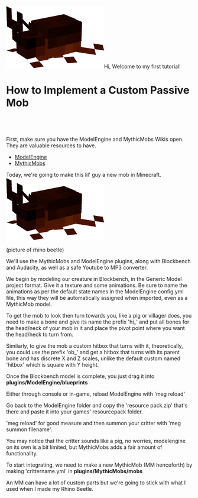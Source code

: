 ![RhinoBeetle_V3.png](.media/img_3.png)Hi, Welcome to my first tutorial!
<br>
# How to Implement a Custom Passive Mob

#
<br>
<br>
First, make sure you have the ModelEngine and MythicMobs Wikis open.
They are valuable resources to have.

* [ModelEngine](https://git.lumine.io/mythiccraft/model-engine-4/-/wikis/home)
* [MythicMobs](https://git.mythiccraft.io/mythiccraft/MythicMobs/-/wikis/home)

Today, we're going to make this lil' guy a new mob in Minecraft.
![RhinoBeetle_V3.png](img/RhinoBeetle_V3.png)

(picture of rhino beetle)

We'll use the MythicMobs and ModelEngine plugins, along with Blockbench and Audacity, as well as a safe Youtube to MP3 converter.

We begin by modeling our creature in Blockbench, in the Generic Model project format. Give it a texture and some animations. Be sure to name the animations as per the default state names in the ModelEngine config.yml file, this way they will be automatically assigned when imported, even as a MythicMob model.

To get the mob to look then turn towards you, like a pig or villager does, you need to make a bone and give its name the prefix 'hi\_' and put all bones for the head/neck of your mob in it and place the pivot point where you want the head/neck to turn from.

Similarly, to give the mob a custom hitbox that turns with it, theoretically, you could use the prefix 'ob\_' and get a hitbox that turns with its parent bone and has discrete X and Z scales, unlike the default custom named 'hitbox' which is square with Y height.

Once the Blockbench model is complete, you just drag it into **plugins/ModelEngine/blueprints**

Either through console or in-game, reload ModelEngine with 'meg reload'

Go back to the ModelEngine folder and copy the 'resource pack.zip' that's there and paste it into your games' resourcepack folder.

'meg reload' for good measure and then summon your critter with 'meg summon filename'.

You may notice that the critter sounds like a pig, no worries, modelengine on its own is a bit limited, but MythicMobs adds a fair amount of functionality.

To start integrating, we need to make a new MythicMob (MM henceforth) by making 'crittername.yml' in **plugins/MythicMobs/mobs**

An MM can have a lot of custom parts but we're going to stick with what I used when I made my Rhino Beetle.